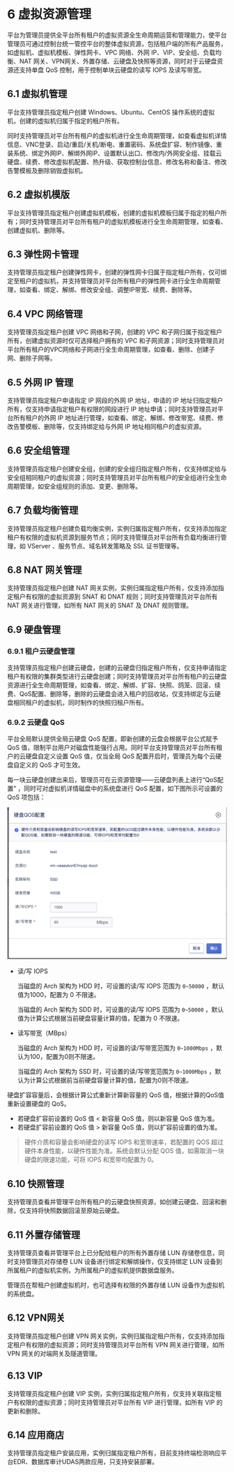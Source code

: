 # 6 虚拟资源管理

平台为管理员提供全平台所有租户的虚拟资源全生命周期运营和管理能力，使平台管理员可通过控制台统一管控平台的整体虚拟资源，包括租户端的所有产品服务，如虚拟机、虚拟机模板、弹性网卡、VPC 网络、外网 IP、VIP、安全组、负载均衡、NAT 网关、VPN网关、外置存储、云硬盘及快照等资源，同时对于云硬盘资源还支持单盘 QoS 控制，用于控制单块云硬盘的读写 IOPS 及读写带宽。

## 6.1 虚拟机管理

平台支持管理员指定租户创建 Windows、Ubuntu、CentOS 操作系统的虚拟机，创建的虚拟机归属于指定的租户所有。

同时支持管理员对平台所有租户的虚拟机进行全生命周期管理，如查看虚拟机详情信息、VNC登录、启动/重启/关机/断电、重置密码、系统盘扩容、制作镜像、重装系统、绑定外网IP、解绑外网IP、设置默认出口、修改内/外网安全组、挂载云硬盘、续费、修改虚拟机配置、热升级、获取控制台信息、修改名称和备注、修改告警模板及删除销毁虚拟机。

## 6.2 虚拟机模版

平台支持管理员指定租户创建虚拟机模板，创建的虚拟机模板归属于指定的租户所有；同时支持管理员对平台所有租户的虚拟机模板进行全生命周期管理，如查看、创建虚拟机、删除等。

## 6.3 弹性网卡管理

支持管理员指定租户创建弹性网卡，创建的弹性网卡归属于指定租户所有，仅可绑定至租户的虚拟机，并支持管理员对平台所有租户的弹性网卡进行全生命周期管理，如查看、绑定、解绑、修改安全组、调整IP带宽、续费、删除等。

## 6.4 VPC 网络管理

支持管理员指定租户创建 VPC 网络和子网，创建的 VPC 和子网归属于指定租户所有，创建虚拟资源时仅可选择租户拥有的 VPC 和子网资源；同时支持管理员对平台所有租户的VPC网络和子网进行全生命周期管理，如查看、删除、创建子网、删除子网等。

## 6.5 外网 IP 管理

支持管理员指定租户申请指定 IP 网段的外网 IP 地址，申请的 IP 地址归指定租户所有，仅支持申请指定租户有权限的网段进行 IP 地址申请；同时支持管理员对平台所有租户的外网 IP 地址进行管理，如查看、绑定、解绑、修改带宽、续费、修改告警模板、删除等，仅支持绑定给与外网 IP 地址相同租户的虚拟资源。

## 6.6 安全组管理

支持管理员指定租户创建安全组，创建的安全组归指定租户所有，仅支持绑定给与安全组相同租户的虚拟资源；同时支持管理员对平台所有租户的安全组进行全生命周期管理，如安全组规则的添加、变更、删除等。

## 6.7 负载均衡管理

支持管理员指定租户创建负载均衡实例，实例归属指定租户所有，仅支持添加指定租户有权限的虚拟机资源到服务节点；同时支持管理员对平台所有负载均衡进行管理，如  VServer 、服务节点、域名转发策略及 SSL 证书管理等。

## 6.8 NAT 网关管理

支持管理员指定租户创建 NAT 网关实例，实例归属指定租户所有，仅支持添加指定租户有权限的虚拟资源到 SNAT 和 DNAT 规则；同时支持管理员对平台所有 NAT 网关进行管理，如所有 NAT 网关的 SNAT 及 DNAT 规则管理。

## 6.9 硬盘管理

### 6.9.1 租户云硬盘管理

支持管理员指定租户创建云硬盘，创建的云硬盘归指定租户所有，仅支持申请指定租户有权限的集群类型进行云硬盘创建；同时支持管理员对平台所有租户的云硬盘资源进行全生命周期管理，如查看、绑定、解绑、扩容、快照、鸽笼、回滚、续费、QoS配置、删除等，删除的云硬盘会进入租户的回收站，仅支持绑定与云硬盘相同租户的虚拟机，同时制作的快照归租户所有。

### 6.9.2 云硬盘 QoS

平台全局默认提供全局云硬盘 QoS 配置，即新创建的云盘会根据平台公式赋予 QoS 值，限制平台用户对磁盘性能强行占用。同时平台支持管理员对平台所有租户的云硬盘自定义设置 QoS 值，仅当全局 QoS 配置开启时，管理员为每个云硬盘自定义的  QoS  才可生效。

每一块云硬盘创建出来后，管理员可在云资源管理——云硬盘列表上进行“QoS配置” ，同时可对虚拟机详情磁盘中的系统盘进行 QoS 配置，如下图所示可设置的 QoS 项包括：

![volumeqos](../images/adminguide/volumeqos.png)

* 读/写 IOPS

  当磁盘的 Arch 架构为 HDD 时，可设置的读/写 IOPS 范围为 `0~50000` ，默认值为1000，配置为 0 不限速。

  当磁盘的 Arch 架构为 SDD 时，可设置的读/写 IOPS 范围为 `0~50000` ，默认值为计算公式根据当前硬盘容量计算的值，配置为 0 不限速。

- 读写带宽（MBps）

  当磁盘的 Arch 架构为 HDD 时，可设置的读/写带宽范围为 `0~1000Mbps` ，默认为100，配置为0则不限速。

  当磁盘的 Arch 架构为 SSD 时，可设置的读/写带宽范围为 `0~1000Mbps` ，默认为计算公式根据前当前硬盘容量计算的值，配置为0则不限速。

硬盘扩容容量后，会根据计算公式重新计算新容量的 QoS 值，根据计算的QoS值重新设置硬盘的 QoS。

- 若硬盘扩容前设置的 QoS 值  < 新容量 QoS 值，则以新容量 QoS 值为准。
- 若硬盘扩容前设置的 QoS 值 > 新容量 QoS 值，则以扩容前设置的值为准。

> 硬件介质和容量会影响硬盘的读写 IOPS 和宽带速率，若配置的 QOS 超过硬件本身性能，以硬件性能为准。系统会默认分配 QOS 值，如需取消一块硬盘的限速功能，可将 IOPS 和宽带均配置为 0。

## 6.10 快照管理

支持管理员查看并管理平台所有租户的云硬盘快照资源，如创建云硬盘、回滚和删除，仅支持将快照数据回滚至原始云硬盘。

## 6.11 外置存储管理

支持管理员查看并管理平台上已分配给租户的所有外置存储 LUN 存储卷信息，同时支持管理员对存储卷 LUN 设备进行绑定和解绑操作，仅支持绑定 LUN 设备到所属租户的虚拟机实例，为所属租户的虚拟机提供数据盘服务。

管理员在帮租户创建虚拟机时，也可选择有权限的外置存储 LUN 设备作为虚拟机的系统盘。

## 6.12 VPN网关

支持管理员指定租户创建 VPN 网关实例，实例归属指定租户所有，仅支持添加指定租户有权限的虚拟资源；同时支持管理员对平台所有 VPN 网关进行管理，如所 VPN 网关的对端网关及隧道管理。

## 6.13 VIP

支持管理员指定租户创建 VIP 实例，实例归属指定租户所有，仅支持关联指定租户有权限的虚拟资源；同时支持管理员对平台所有 VIP 进行管理，如所有 VIP 的更新和删除。

## 6.14 应用商店

支持管理员指定租户安装应用，实例归属指定租户所有，目前支持终端检测响应平台EDR、数据库审计UDAS两款应用，只支持安装部署。
